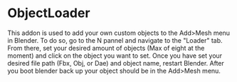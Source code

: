 # ObjectLoader
This addon is used to add your own custom objects to the Add>Mesh menu in Blender. 
To do so, go to the N pannel and navigate to the "Loader" tab.
From there, set your desired amount of objects (Max of eight at the moment) and click on the object you want to set.
Once you have set your desired file path (Fbx, Obj, or Dae) and object name, restart Blender.
After you boot blender back up your object should be in the Add>Mesh menu. 

